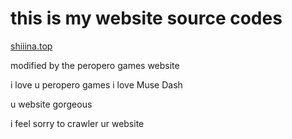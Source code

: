 # this is my website source codes 

[shiiina.top](https://shiiina.top)

modified by the peropero games website 

i love u peropero games i love Muse Dash

u website gorgeous 

i feel sorry to crawler ur website